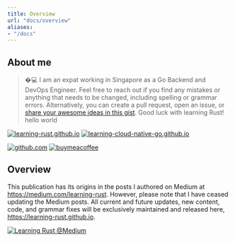 ```yaml
---
title: Overview
url: "docs/overview"
aliases:
- "/docs"
---
```



## About me

> �‍💻 I am an expat working in Singapore as a Go Backend and DevOps Engineer. Feel free to reach out if you find any mistakes or anything that needs to be changed, including spelling or grammar errors. Alternatively, you can create a pull request, open an issue, or [share your awesome ideas in this gist](https://gist.github.com/dumindu/00a0be2d175ed5ff3bc3c17bbf1ca5b6). Good luck with learning Rust! hello world

[![learning-rust.github.io](https://img.shields.io/github/stars/learning-rust/learning-rust.github.io?style=for-the-badge&logo=rust&label=learning-rust.github.io&logoColor=333333&labelColor=f9f9f9&color=F46623)](https://github.com/learning-rust/learning-rust.github.io)
[![learning-cloud-native-go.github.io](https://img.shields.io/github/stars/learning-cloud-native-go/learning-cloud-native-go.github.io?style=for-the-badge&logo=go&logoColor=333333&label=learning-cloud-native-go.github.io&labelColor=f9f9f9&color=00ADD8)](https://learning-cloud-native-go.github.io)

[![github.com](https://img.shields.io/badge/dumindu-866ee7?style=for-the-badge&logo=GitHub&logoColor=333333&labelColor=f9f9f9)](https://github.com/dumindu)
[![buymeacoffee](https://img.shields.io/badge/Buy%20me%20a%20coffee-dumindu-FFDD00?style=for-the-badge&logo=buymeacoffee&logoColor=333333&labelColor=f9f9f9)](https://www.buymeacoffee.com/dumindu)

## Overview

This publication has its origins in the posts I authored on Medium at https://medium.com/learning-rust. However, please note that I have ceased updating the Medium posts. All current and future updates, new content, code, and grammar fixes will be exclusively maintained and released here, https://learning-rust.github.io. 

[![Learning Rust @Medium](/docs/learning_rust_medium.png)](https://medium.com/learning-rust)